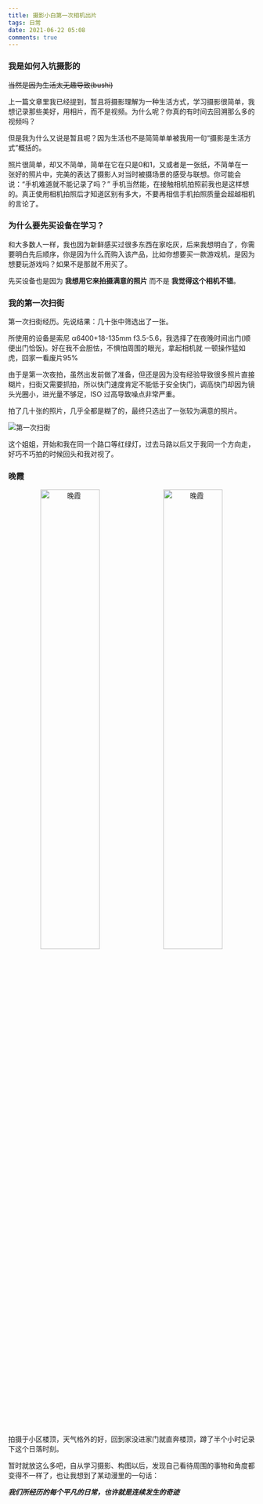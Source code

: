 ```yaml
---
title: 摄影小白第一次相机出片
tags: 日常
date: 2021-06-22 05:08
comments: true
---
```


### 我是如何入坑摄影的

~~当然是因为生活太无趣导致(bushi)~~

上一篇文章里我已经提到，暂且将摄影理解为一种生活方式，学习摄影很简单，我想记录那些美好，用相片，而不是视频。为什么呢？你真的有时间去回溯那么多的视频吗？

但是我为什么又说是暂且呢？因为生活也不是简简单单被我用一句“摄影是生活方式”概括的。

照片很简单，却又不简单，简单在它在只是0和1，又或者是一张纸，不简单在一张好的照片中，完美的表达了摄影人对当时被摄场景的感受与联想。你可能会说：“手机难道就不能记录了吗？” 手机当然能，在接触相机拍照前我也是这样想的。真正使用相机拍照后才知道区别有多大，不要再相信手机拍照质量会超越相机的言论了。

### 为什么要先买设备在学习？

和大多数人一样，我也因为新鲜感买过很多东西在家吃灰，后来我想明白了，你需要明白先后顺序，你是因为什么而购入该产品，比如你想要买一款游戏机，是因为想要玩游戏吗？如果不是那就不用买了。

先买设备也是因为 **我想用它来拍摄满意的照片** 而不是 **我觉得这个相机不错**。

### 我的第一次扫街

第一次扫街经历。先说结果：几十张中筛选出了一张。

所使用的设备是索尼 α6400+18-135mm f3.5-5.6，我选择了在夜晚时间出门(顺便出门恰饭)。好在我不会胆怯，不惧怕周围的眼光，拿起相机就 一顿操作猛如虎，回家一看废片95%

由于是第一次夜拍，虽然出发前做了准备，但还是因为没有经验导致很多照片直接糊片，扫街又需要抓拍，所以快门速度肯定不能低于安全快门，调高快门却因为镜头光圈小，进光量不够足，ISO 过高导致噪点非常严重。

拍了几十张的照片，几乎全都是糊了的，最终只选出了一张较为满意的照片。

![第一次扫街](https://cdn.wispx.cn/blog/2021/06/22/4242cda30ae43569.jpg)

这个姐姐，开始和我在同一个路口等红绿灯，过去马路以后又于我同一个方向走，好巧不巧拍的时候回头和我对视了。

### 晚霞
<center>
<img src="https://cdn.wispx.cn/blog/2021/06/22/bea36770046fe93d.jpg" alt="晚霞" style="width:49%;object-fit: cover;" />

<img src="https://cdn.wispx.cn/blog/2021/06/22/6942d1dc5149f731.jpg" alt="晚霞" style="width:49%;object-fit: cover;" />
</center>

拍摄于小区楼顶，天气格外的好，回到家没进家门就直奔楼顶，蹲了半个小时记录下这个日落时刻。

暂时就放这么多吧，自从学习摄影、构图以后，发现自己看待周围的事物和角度都变得不一样了，也让我想到了某动漫里的一句话：

***我们所经历的每个平凡的日常，也许就是连续发生的奇迹***

